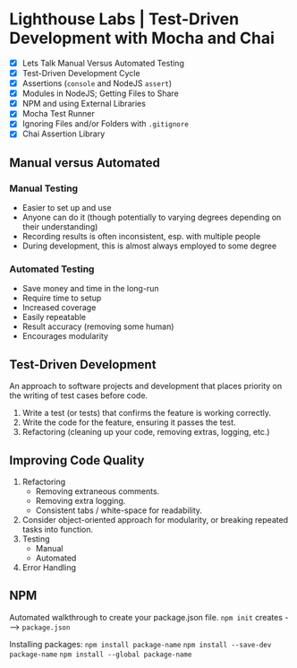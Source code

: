 # Lighthouse Labs | Test-Driven Development with Mocha and Chai

- [X] Lets Talk Manual Versus Automated Testing
- [X] Test-Driven Development Cycle
- [X] Assertions (`console` and NodeJS `assert`)
- [X] Modules in NodeJS; Getting Files to Share
- [X] NPM and using External Libraries
- [X] Mocha Test Runner
- [X] Ignoring Files and/or Folders with `.gitignore`
- [X] Chai Assertion Library

## Manual versus Automated

### Manual Testing

* Easier to set up and use
* Anyone can do it (though potentially to varying degrees depending on their understanding)
* Recording results is often inconsistent, esp. with multiple people
* During development, this is almost always employed to some degree

### Automated Testing

* Save money and time in the long-run
* Require time to setup
* Increased coverage
* Easily repeatable
* Result accuracy (removing some human)
* Encourages modularity

## Test-Driven Development

An approach to software projects and development that places priority on the writing of test cases before code.

1. Write a test (or tests) that confirms the feature is working correctly.
2. Write the code for the feature, ensuring it passes the test.
3. Refactoring (cleaning up your code, removing extras, logging, etc.)

## Improving Code Quality

1. Refactoring
    * Removing extraneous comments.
    * Removing extra logging.
    * Consistent tabs / white-space for readability.
2. Consider object-oriented approach for modularity, or breaking repeated tasks into function.
3. Testing
    * Manual
    * Automated
4. Error Handling

## NPM

Automated walkthrough to create your package.json file.
`npm init` creates ---> `package.json`

Installing packages:
`npm install package-name`
`npm install --save-dev package-name`
`npm install --global package-name`


